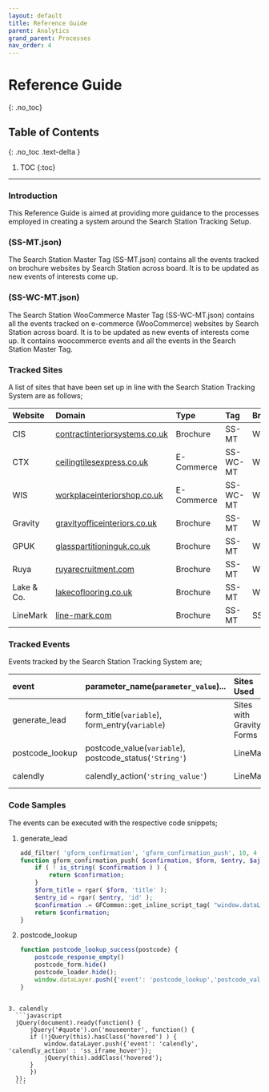```yaml
---
layout: default
title: Reference Guide
parent: Analytics
grand_parent: Processes
nav_order: 4
---
```


# Reference Guide
{: .no_toc}

## Table of Contents
{: .no_toc .text-delta }

1. TOC
{:toc}
---

### Introduction
This Reference Guide is aimed at providing more guidance to the processes employed in creating a system around the Search Station Tracking Setup. 

### (SS-MT.json)
The Search Station Master Tag (SS-MT.json) contains all the events tracked on brochure websites by Search Station across board. It is to be updated as new events of interests come up. 

### (SS-WC-MT.json)
The Search Station WooCommerce Master Tag (SS-WC-MT.json) contains all the events tracked on e-commerce (WooCommerce) websites by Search Station across board. It is to be updated as new events of interests come up. It contains woocommerce events and all the events in the Search Station Master Tag.

### Tracked Sites
A list of sites that have been set up in line with the Search Station Tracking System are as follows; 

| Website       | Domain                                                                                                 | Type       | Tag       | Brand |
|:--------------|:-------------------------------------------------------------------------------------------------------|:-----------|:----------|:------|
| CIS           | <a href="https://www.contractinteriorsystems.co.uk/" target="_blank">contractinteriorsystems.co.uk</a> | Brochure   | SS-MT     |  WIC  |
| CTX           | <a href="https://ceilingtilesexpress.co.uk/" target="_blank">ceilingtilesexpress.co.uk</a>             | E-Commerce | SS-WC-MT  |  WIC  |
| WIS           | <a href="https://workplaceinteriorshop.co.uk/" target="_blank">workplaceinteriorshop.co.uk</a>         | E-Commerce | SS-WC-MT  |  WIC  |
| Gravity       | <a href="https://www.gravityofficeinteriors.co.uk/" target="_blank">gravityofficeinteriors.co.uk</a>   | Brochure   | SS-MT     |  WIC  |
| GPUK          | <a href="https://www.glasspartitioninguk.co.uk/" target="_blank">glasspartitioninguk.co.uk</a>         | Brochure   | SS-MT     |  WIC  |
| Ruya          | <a href="https://ruyarecruitment.com/" target="_blank">ruyarecruitment.com</a>                         | Brochure   | SS-MT     |  WIC  |
| Lake & Co.    | <a href="https://lakecoflooring.co.uk/" target="_blank">lakecoflooring.co.uk</a>                       | Brochure   | SS-MT     |  WIC  |
| LineMark      | <a href="https://www.line-mark.com/" target="_blank">line-mark.com</a>                                 | Brochure   | SS-MT     |  SS   |



### Tracked Events
Events tracked by the Search Station Tracking System are;

| event            | parameter_name(`parameter_value`)...                     | Sites Used               | Theoretical file    | Push Tech   |
|:-----------------|:---------------------------------------------------------|:-------------------------|:--------------------|:------------|
| generate_lead    | form_title(`variable`), form_entry(`variable`)           | Sites with Gravity Forms | theme-support.php   | PHP         |
| postcode_lookup  | postcode_value(`variable`), postcode_status(`'String'`)  | LineMark                 | postcode-lookup.php | JavaScript  |
| calendly         | calendly_action(`'string_value'`)                        | LineMark                 | ga-events.js        | JavaScript  |

### Code Samples
The events can be executed with the respective code snippets;
1. generate_lead
    ```php
    add_filter( 'gform_confirmation', 'gform_confirmation_push', 10, 4 );
    function gform_confirmation_push( $confirmation, $form, $entry, $ajax ) {
        if ( ! is_string( $confirmation ) ) {
            return $confirmation;
        }
        $form_title = rgar( $form, 'title' );
        $entry_id = rgar( $entry, 'id' );
        $confirmation .= GFCommon::get_inline_script_tag( "window.dataLayer.push({'event': 'generate_lead','form_title': '$form_title', 'form_entry' : ".$entry_id."});" );
        return $confirmation;
    }
    ```

2. postcode_lookup
    ```javascript
    function postcode_lookup_success(postcode) {
        postcode_response_empty()
        postcode_form.hide()
        postcode_loader.hide();
        window.dataLayer.push({'event': 'postcode_lookup','postcode_value': postcode, 'postcode_status' : 'Found'});
    }
  ```

3. calendly
    ```javascript
    jQuery(document).ready(function() {
        jQuery('#quote').on('mouseenter', function() {
        if (!jQuery(this).hasClass('hovered') ) {
            window.dataLayer.push({'event': 'calendly', 'calendly_action' : 'ss_iframe_hover'});
            jQuery(this).addClass('hovered');
        }
        })
    });
    ```